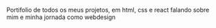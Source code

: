 Portifolio de todos os meus projetos, em html, css e react
falando sobre mim e minha jornada como webdesign 
